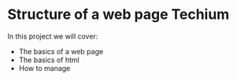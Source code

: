 # Structure of a web page Techium

In this project we will cover:
+ The basics of a web page
+ The basics of html
+ How to manage